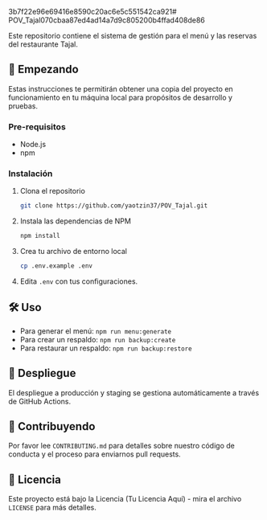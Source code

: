 3b7f22e96e69416e8590c20ac6e5c551542ca921# POV_Tajal070cbaa87ed4ad14a7d9c805200b4ffad408de86

Este repositorio contiene el sistema de gestión para el menú y las reservas del restaurante Tajal.

## 🚀 Empezando

Estas instrucciones te permitirán obtener una copia del proyecto en funcionamiento en tu máquina local para propósitos de desarrollo y pruebas.

### Pre-requisitos

- Node.js
- npm

### Instalación

1. Clona el repositorio
   ```sh
   git clone https://github.com/yaotzin37/POV_Tajal.git
   ```
2. Instala las dependencias de NPM
   ```sh
   npm install
   ```
3. Crea tu archivo de entorno local
   ```sh
   cp .env.example .env
   ```
4. Edita `.env` con tus configuraciones.

## 🛠️ Uso

- Para generar el menú: `npm run menu:generate`
- Para crear un respaldo: `npm run backup:create`
- Para restaurar un respaldo: `npm run backup:restore`

## 🚢 Despliegue

El despliegue a producción y staging se gestiona automáticamente a través de GitHub Actions.

## 🤝 Contribuyendo

Por favor lee `CONTRIBUTING.md` para detalles sobre nuestro código de conducta y el proceso para enviarnos pull requests.

## 📄 Licencia

Este proyecto está bajo la Licencia (Tu Licencia Aquí) - mira el archivo `LICENSE` para más detalles.
